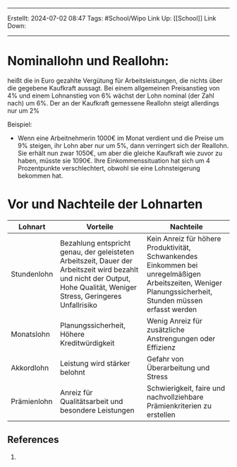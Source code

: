 
--- 
Erstellt: 2024-07-02    08:47 
Tags: #School/Wipo
Link Up: [[School]]
Link Down:

--- 
# Nominallohn und Reallohn:
 heißt die in Euro gezahlte Vergütung für Arbeitsleistungen, die nichts über die gegebene Kaufkraft aussagt. Bei einem allgemeinen Preisanstieg von 4% und einem Lohnanstieg von 6% wächst der Lohn nominal (der Zahl nach) um 6%. Der an der Kaufkraft gemessene Reallohn steigt allerdings nur um 2%

Beispiel:
- Wenn eine Arbeitnehmerin 1000€ im Monat verdient und die Preise um 9% steigen, ihr Lohn aber nur um 5%, dann verringert sich der Reallohn. Sie erhält nun zwar 1050€, um aber die gleiche Kaufkraft wie zuvor zu haben, müsste sie 1090€. Ihre Einkommenssituation hat sich um 4 Prozentpunkte verschlechtert, obwohl sie eine Lohnsteigerung bekommen hat.

# Vor und Nachteile der Lohnarten


| Lohnart     | Vorteile                                                                                                                                                                 | Nachteile                                                                                                                                                |
| ----------- | ------------------------------------------------------------------------------------------------------------------------------------------------------------------------ | -------------------------------------------------------------------------------------------------------------------------------------------------------- |
| Stundenlohn | Bezahlung entspricht genau, der geleisteten Arbeitszeit, Dauer der Arbeitszeit wird bezahlt und nicht der Output, Hohe Qualität, Weniger Stress, Geringeres Unfallrisiko | Kein Anreiz für höhere Produktivität, Schwankendes Einkommen bei unregelmäßigen Arbeitszeiten, Weniger Planungssicherheit, Stunden müssen erfasst werden |
| Monatslohn  | Planungssicherheit, Höhere Kreditwürdigkeit                                                                                                                              | Wenig Anreiz für zusätzliche Anstrengungen oder Effizienz                                                                                                |
| Akkordlohn  | Leistung wird stärker belohnt<br>                                                                                                                                        | Gefahr von Überarbeitung und Stress<br>                                                                                                                  |
| Prämienlohn | Anreiz für Qualitätsarbeit und besondere Leistungen<br>                                                                                                                  | Schwierigkeit, faire und nachvollziehbare Prämienkriterien zu erstellen                                                                                  |

## References
1. 
